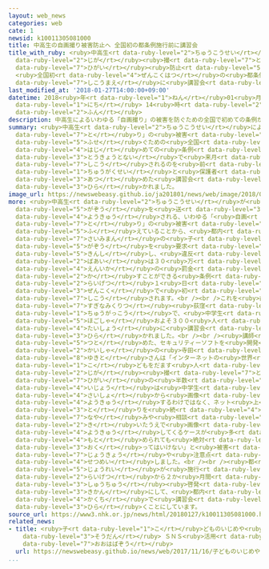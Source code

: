 ```yaml
---
layout: web_news
categories: web
cate: 1
newsid: k10011305081000
title: 中高生の自画撮り被害防止へ 全国初の都条例施行前に講習会
title_with_ruby: <ruby>中高生<rt data-ruby-level="2">ちゅうこうせい</rt></ruby>の<ruby>自画<rt
  data-ruby-level="2">じが</rt></ruby><ruby>撮<rt data-ruby-level="7">と</rt></ruby>り<ruby>被害<rt
  data-ruby-level="7">ひがい</rt></ruby><ruby>防止<rt data-ruby-level="5">ぼうし</rt></ruby>へ
  <ruby>全国初<rt data-ruby-level="4">ぜんこくはつ</rt></ruby>の<ruby>都条例<rt data-ruby-level="5">とじょうれい</rt></ruby><ruby>施行前<rt
  data-ruby-level="7">しこうまえ</rt></ruby>に<ruby>講習会<rt data-ruby-level="5">こうしゅうかい</rt></ruby>
last_modified_at: '2018-01-27T14:00:00+09:00'
datetime: 2018<ruby>年<rt data-ruby-level="1">ねん</rt></ruby>01<ruby>月<rt data-ruby-level="1">がつ</rt></ruby>27<ruby>日<rt
  data-ruby-level="1">にち</rt></ruby> 14<ruby>時<rt data-ruby-level="2">じ</rt></ruby>00<ruby>分<rt
  data-ruby-level="2">ふん</rt></ruby>
description: 中高生によるいわゆる「自画撮り」の被害を防ぐための全国で初めての条例が東京都内で来月施行されるのを前に、中学生と保護者を集めた講習会が開かれました。
summary: <ruby>中高生<rt data-ruby-level="2">ちゅうこうせい</rt></ruby>によるいわゆる「<ruby>自画<rt data-ruby-level="2">じが</rt></ruby><ruby>撮<rt
  data-ruby-level="7">と</rt></ruby>り」の<ruby>被害<rt data-ruby-level="7">ひがい</rt></ruby>を<ruby>防<rt
  data-ruby-level="5">ふせ</rt></ruby>ぐための<ruby>全国<rt data-ruby-level="3">ぜんこく</rt></ruby>で<ruby>初<rt
  data-ruby-level="4">はじ</rt></ruby>めての<ruby>条例<rt data-ruby-level="5">じょうれい</rt></ruby>が<ruby>東京都内<rt
  data-ruby-level="3">とうきょうとない</rt></ruby>で<ruby>来月<rt data-ruby-level="2">らいげつ</rt></ruby><ruby>施行<rt
  data-ruby-level="7">しこう</rt></ruby>されるのを<ruby>前<rt data-ruby-level="2">まえ</rt></ruby>に、<ruby>中学生<rt
  data-ruby-level="1">ちゅうがくせい</rt></ruby>と<ruby>保護者<rt data-ruby-level="5">ほごしゃ</rt></ruby>を<ruby>集<rt
  data-ruby-level="3">あつ</rt></ruby>めた<ruby>講習会<rt data-ruby-level="5">こうしゅうかい</rt></ruby>が<ruby>開<rt
  data-ruby-level="3">ひら</rt></ruby>かれました。
image_url: https://newswebeasy.github.io/ja201801/news/web/image/2018/01/27/K10011305081_1801271354_1801271410_01_02.jpg
more: <ruby>中高生<rt data-ruby-level="2">ちゅうこうせい</rt></ruby>が<ruby>裸<rt data-ruby-level="7">はだか</rt></ruby>の<ruby>画像<rt
  data-ruby-level="5">がぞう</rt></ruby>を<ruby>送<rt data-ruby-level="3">おく</rt></ruby>るよう<ruby>要求<rt
  data-ruby-level="4">ようきゅう</rt></ruby>される、いわゆる「<ruby>自画<rt data-ruby-level="2">じが</rt></ruby><ruby>撮<rt
  data-ruby-level="7">と</rt></ruby>り」の<ruby>被害<rt data-ruby-level="7">ひがい</rt></ruby>が<ruby>増<rt
  data-ruby-level="5">ふ</rt></ruby>えていることから、<ruby>都内<rt data-ruby-level="3">とない</rt></ruby>では、１８<ruby>歳未満<rt
  data-ruby-level="7">さいみまん</rt></ruby>の<ruby>子<rt data-ruby-level="1">こ</rt></ruby>どもにこうした<ruby>画像<rt
  data-ruby-level="5">がぞう</rt></ruby>を<ruby>要求<rt data-ruby-level="4">ようきゅう</rt></ruby>することを<ruby>禁止<rt
  data-ruby-level="5">きんし</rt></ruby>し、<ruby>違反<rt data-ruby-level="7">いはん</rt></ruby>した<ruby>場合<rt
  data-ruby-level="2">ばあい</rt></ruby>は３０<ruby>万<rt data-ruby-level="2">まん</rt></ruby><ruby>円以下<rt
  data-ruby-level="4">えんいか</rt></ruby>の<ruby>罰金<rt data-ruby-level="7">ばっきん</rt></ruby>を<ruby>科<rt
  data-ruby-level="2">か</rt></ruby>すことができる<ruby>条例<rt data-ruby-level="5">じょうれい</rt></ruby>が、<ruby>来月<rt
  data-ruby-level="2">らいげつ</rt></ruby>１<ruby>日<rt data-ruby-level="1">にち</rt></ruby>に<ruby>全国<rt
  data-ruby-level="3">ぜんこく</rt></ruby>で<ruby>初<rt data-ruby-level="4">はじ</rt></ruby>めて<ruby>施行<rt
  data-ruby-level="7">しこう</rt></ruby>されます。<br /><br />これを<ruby>前<rt data-ruby-level="2">まえ</rt></ruby>に、<ruby>杉並区立<rt
  data-ruby-level="7">すぎなみくりつ</rt></ruby><ruby>荻窪<rt data-ruby-level="8">おぎくぼ</rt></ruby><ruby>中学校<rt
  data-ruby-level="1">ちゅうがっこう</rt></ruby>で、<ruby>中学生<rt data-ruby-level="1">ちゅうがくせい</rt></ruby>と<ruby>保護者<rt
  data-ruby-level="5">ほごしゃ</rt></ruby>およそ３００<ruby>人<rt data-ruby-level="1">にん</rt></ruby>を<ruby>対象<rt
  data-ruby-level="4">たいしょう</rt></ruby>に<ruby>講習会<rt data-ruby-level="5">こうしゅうかい</rt></ruby>が<ruby>開<rt
  data-ruby-level="3">ひら</rt></ruby>かれました。<br /><br /><ruby>講師<rt data-ruby-level="5">こうし</rt></ruby>を<ruby>務<rt
  data-ruby-level="5">つと</rt></ruby>めた、セキュリティーソフトを<ruby>開発<rt data-ruby-level="3">かいはつ</rt></ruby>する<ruby>会社<rt
  data-ruby-level="2">かいしゃ</rt></ruby>の<ruby>寺田<rt data-ruby-level="2">てらだ</rt></ruby><ruby>幸人<rt
  data-ruby-level="8">ゆきと</rt></ruby>さんは「インターネットの<ruby>世界<rt data-ruby-level="3">せかい</rt></ruby>では、<ruby>子<rt
  data-ruby-level="1">こ</rt></ruby>どもをだます<ruby>人<rt data-ruby-level="1">ひと</rt></ruby>がたくさんいて、<ruby>自画<rt
  data-ruby-level="2">じが</rt></ruby><ruby>撮<rt data-ruby-level="7">と</rt></ruby>り<ruby>被害<rt
  data-ruby-level="7">ひがい</rt></ruby>の<ruby>半数<rt data-ruby-level="2">はんすう</rt></ruby><ruby>以上<rt
  data-ruby-level="4">いじょう</rt></ruby>は<ruby>中学生<rt data-ruby-level="1">ちゅうがくせい</rt></ruby>だ。<ruby>最初<rt
  data-ruby-level="4">さいしょ</rt></ruby>から<ruby>画像<rt data-ruby-level="5">がぞう</rt></ruby>を<ruby>要求<rt
  data-ruby-level="4">ようきゅう</rt></ruby>するわけではなく、ネット<ruby>上<rt data-ruby-level="1">じょう</rt></ruby>でやり<ruby>取<rt
  data-ruby-level="3">と</rt></ruby>りを<ruby>続<rt data-ruby-level="4">つづ</rt></ruby>けて<ruby>悩<rt
  data-ruby-level="7">なや</rt></ruby>みや<ruby>相談<rt data-ruby-level="3">そうだん</rt></ruby>を<ruby>聞<rt
  data-ruby-level="2">き</rt></ruby>いたうえで<ruby>画像<rt data-ruby-level="5">がぞう</rt></ruby>を<ruby>要求<rt
  data-ruby-level="4">ようきゅう</rt></ruby>してくるケースが<ruby>多<rt data-ruby-level="2">おお</rt></ruby>いので、どんなに<ruby>求<rt
  data-ruby-level="4">もと</rt></ruby>められても<ruby>絶対<rt data-ruby-level="5">ぜったい</rt></ruby>に<ruby>送<rt
  data-ruby-level="3">おく</rt></ruby>ってはいけない」と<ruby>被害<rt data-ruby-level="7">ひがい</rt></ruby>の<ruby>状況<rt
  data-ruby-level="7">じょうきょう</rt></ruby>や<ruby>注意点<rt data-ruby-level="3">ちゅういてん</rt></ruby>を<ruby>説明<rt
  data-ruby-level="4">せつめい</rt></ruby>しました。<br /><br /><ruby>都<rt data-ruby-level="3">と</rt></ruby>は、<ruby>条例<rt
  data-ruby-level="5">じょうれい</rt></ruby>が<ruby>施行<rt data-ruby-level="7">しこう</rt></ruby>される<ruby>来月<rt
  data-ruby-level="2">らいげつ</rt></ruby>から２か<ruby>月間<rt data-ruby-level="2">げつかん</rt></ruby>を<ruby>集中<rt
  data-ruby-level="3">しゅうちゅう</rt></ruby><ruby>啓発<rt data-ruby-level="7">けいはつ</rt></ruby><ruby>期間<rt
  data-ruby-level="3">きかん</rt></ruby>にして、<ruby>都内<rt data-ruby-level="3">とない</rt></ruby><ruby>各地<rt
  data-ruby-level="4">かくち</rt></ruby>で<ruby>講習会<rt data-ruby-level="5">こうしゅうかい</rt></ruby>を<ruby>開<rt
  data-ruby-level="3">ひら</rt></ruby>くことにしています。
source_url: https://www3.nhk.or.jp/news/html/20180127/k10011305081000.html
related_news:
- title: <ruby>子<rt data-ruby-level="1">こ</rt></ruby>どものいじめや<ruby>自殺<rt data-ruby-level="4">じさつ</rt></ruby>の<ruby>相談<rt
    data-ruby-level="3">そうだん</rt></ruby> ＳＮＳ<ruby>活用<rt data-ruby-level="2">かつよう</rt></ruby>で<ruby>大幅増<rt
    data-ruby-level="7">おおはばぞう</rt></ruby>
  url: https://newswebeasy.github.io/news/web/2017/11/16/子どものいじめや自殺の相談-SNS活用で大幅増
...
```

